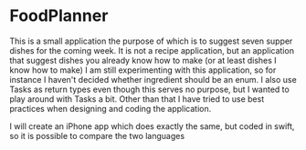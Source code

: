 # FoodPlanner
This is a small application the purpose of which is to suggest seven supper dishes for the coming week. It is not a recipe application, but an application that suggest dishes you already know how to make (or at least dishes I know how to make)
I am still experimenting with this application, so for instance I haven't decided whether ingredient should be an enum. I also use Tasks as return types even though this serves no purpose, but I wanted to play around with Tasks a bit.
Other than that I have tried to use best practices when designing and coding the application.

I will create an iPhone app which does exactly the same, but coded in swift, so it is possible to compare the two languages
